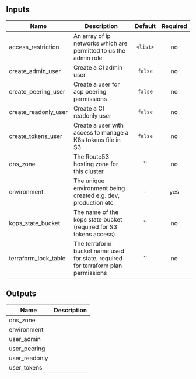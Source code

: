 
## Inputs

| Name | Description | Default | Required |
|------|-------------|:-----:|:-----:|
| access_restriction | An array of ip networks which are permitted to us the admin role | `<list>` | no |
| create_admin_user | Create a CI admin user | `false` | no |
| create_peering_user | Create a user for acp peering permissions | `false` | no |
| create_readonly_user | Create a CI readonly user | `false` | no |
| create_tokens_user | Create a user with access to manage a K8s tokens file in S3 | `false` | no |
| dns_zone | The Route53 hosting zone for this cluster | `` | no |
| environment | The unique environment being created e.g. dev, production etc | - | yes |
| kops_state_bucket | The name of the kops state bucket (required for S3 tokens access) | `` | no |
| terraform_lock_table | The terraform bucket name used for state, required for terraform plan permissions | `` | no |

## Outputs

| Name | Description |
|------|-------------|
| dns_zone |  |
| environment |  |
| user_admin |  |
| user_peering |  |
| user_readonly |  |
| user_tokens |  |

